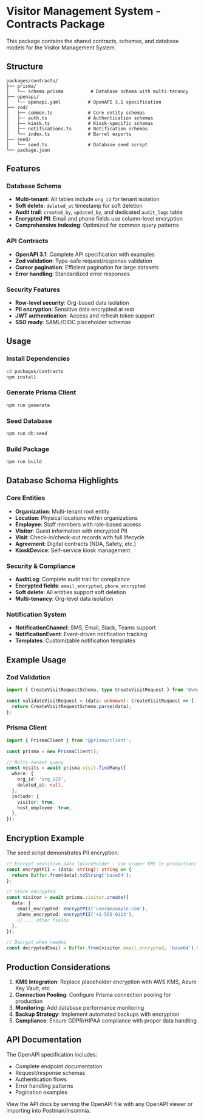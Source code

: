 # Visitor Management System - Contracts Package

This package contains the shared contracts, schemas, and database models for the Visitor Management System.

## Structure

```
packages/contracts/
├── prisma/
│   └── schema.prisma          # Database schema with multi-tenancy
├── openapi/
│   └── openapi.yaml          # OpenAPI 3.1 specification
├── zod/
│   ├── common.ts             # Core entity schemas
│   ├── auth.ts               # Authentication schemas
│   ├── kiosk.ts              # Kiosk-specific schemas
│   ├── notifications.ts      # Notification schemas
│   └── index.ts              # Barrel exports
├── seed/
│   └── seed.ts               # Database seed script
└── package.json
```

## Features

### Database Schema
- **Multi-tenant**: All tables include `org_id` for tenant isolation
- **Soft delete**: `deleted_at` timestamp for soft deletion
- **Audit trail**: `created_by`, `updated_by`, and dedicated `audit_logs` table
- **Encrypted PII**: Email and phone fields use column-level encryption
- **Comprehensive indexing**: Optimized for common query patterns

### API Contracts
- **OpenAPI 3.1**: Complete API specification with examples
- **Zod validation**: Type-safe request/response validation
- **Cursor pagination**: Efficient pagination for large datasets
- **Error handling**: Standardized error responses

### Security Features
- **Row-level security**: Org-based data isolation
- **PII encryption**: Sensitive data encrypted at rest
- **JWT authentication**: Access and refresh token support
- **SSO ready**: SAML/OIDC placeholder schemas

## Usage

### Install Dependencies
```bash
cd packages/contracts
npm install
```

### Generate Prisma Client
```bash
npm run generate
```

### Seed Database
```bash
npm run db:seed
```

### Build Package
```bash
npm run build
```

## Database Schema Highlights

### Core Entities
- **Organization**: Multi-tenant root entity
- **Location**: Physical locations within organizations
- **Employee**: Staff members with role-based access
- **Visitor**: Guest information with encrypted PII
- **Visit**: Check-in/check-out records with full lifecycle
- **Agreement**: Digital contracts (NDA, Safety, etc.)
- **KioskDevice**: Self-service kiosk management

### Security & Compliance
- **AuditLog**: Complete audit trail for compliance
- **Encrypted fields**: `email_encrypted`, `phone_encrypted`
- **Soft delete**: All entities support soft deletion
- **Multi-tenancy**: Org-level data isolation

### Notification System
- **NotificationChannel**: SMS, Email, Slack, Teams support
- **NotificationEvent**: Event-driven notification tracking
- **Templates**: Customizable notification templates

## Example Usage

### Zod Validation
```typescript
import { CreateVisitRequestSchema, type CreateVisitRequest } from '@vms/contracts';

const validateVisitRequest = (data: unknown): CreateVisitRequest => {
  return CreateVisitRequestSchema.parse(data);
};
```

### Prisma Client
```typescript
import { PrismaClient } from '@prisma/client';

const prisma = new PrismaClient();

// Multi-tenant query
const visits = await prisma.visit.findMany({
  where: {
    org_id: 'org_123',
    deleted_at: null,
  },
  include: {
    visitor: true,
    host_employee: true,
  },
});
```

## Encryption Example

The seed script demonstrates PII encryption:

```typescript
// Encrypt sensitive data (placeholder - use proper KMS in production)
const encryptPII = (data: string): string => {
  return Buffer.from(data).toString('base64');
};

// Store encrypted
const visitor = await prisma.visitor.create({
  data: {
    email_encrypted: encryptPII('user@example.com'),
    phone_encrypted: encryptPII('+1-555-0123'),
    // ... other fields
  },
});

// Decrypt when needed
const decryptedEmail = Buffer.from(visitor.email_encrypted, 'base64').toString();
```

## Production Considerations

1. **KMS Integration**: Replace placeholder encryption with AWS KMS, Azure Key Vault, etc.
2. **Connection Pooling**: Configure Prisma connection pooling for production
3. **Monitoring**: Add database performance monitoring
4. **Backup Strategy**: Implement automated backups with encryption
5. **Compliance**: Ensure GDPR/HIPAA compliance with proper data handling

## API Documentation

The OpenAPI specification includes:
- Complete endpoint documentation
- Request/response schemas
- Authentication flows
- Error handling patterns
- Pagination examples

View the API docs by serving the OpenAPI file with any OpenAPI viewer or importing into Postman/Insomnia.
